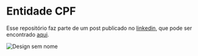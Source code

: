 
# Entidade CPF

Esse repositório faz parte de um post publicado no [linkedin](linkedin), que pode ser encontrado [aqui](aqui).

![Design sem nome](https://github.com/Ddiidev/CodigosLinkedinPost/assets/7676415/8e30d0b9-291b-42eb-9193-eec1a1842c41)
